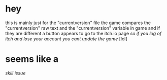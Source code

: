 # hey
this is mainly just for the "currentversion" file
the game compares the "currentversion" raw text and the "currentversion" variable in game and if they are different a button appears to go to the itch.io page
*so if you log of itch and lose your account you cant update the game*
[lol]
# seems like a
*skill issue*
